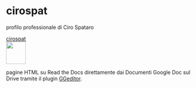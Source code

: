 # cirospat

profilo professionale di Ciro Spataro

[cirospat](http://cirospat.readthedocs.io)  
<img class="imageLeft" style="width: 53px; height: 60px;" src="http://cirospat.readthedocs.io/it/latest/_static/cirospat.jpg">

pagine HTML su Read the Docs direttamente dai Documenti Google Doc sul Drive tramite il plugin [GGeditor](http://googledocs.readthedocs.io).




